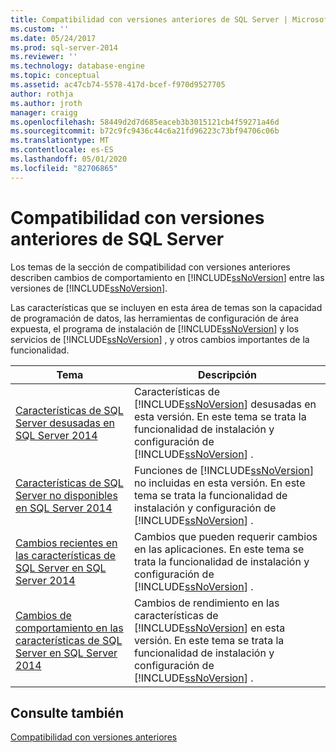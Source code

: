 ```yaml
---
title: Compatibilidad con versiones anteriores de SQL Server | Microsoft Docs
ms.custom: ''
ms.date: 05/24/2017
ms.prod: sql-server-2014
ms.reviewer: ''
ms.technology: database-engine
ms.topic: conceptual
ms.assetid: ac47cb74-5578-417d-bcef-f970d9527705
author: rothja
ms.author: jroth
manager: craigg
ms.openlocfilehash: 58449d2d7d685eaceb3b3015121cb4f59271a46d
ms.sourcegitcommit: b72c9fc9436c44c6a21fd96223c73bf94706c06b
ms.translationtype: MT
ms.contentlocale: es-ES
ms.lasthandoff: 05/01/2020
ms.locfileid: "82706865"
---
```

# <a name="sql-server-backward-compatibility"></a>Compatibilidad con versiones anteriores de SQL Server
  Los temas de la sección de compatibilidad con versiones anteriores describen cambios de comportamiento en [!INCLUDE[ssNoVersion](../includes/ssnoversion-md.md)] entre las versiones de [!INCLUDE[ssNoVersion](../includes/ssnoversion-md.md)].  
  
 Las características que se incluyen en esta área de temas son la capacidad de programación de datos, las herramientas de configuración de área expuesta, el programa de instalación de [!INCLUDE[ssNoVersion](../includes/ssnoversion-md.md)] y los servicios de [!INCLUDE[ssNoVersion](../includes/ssnoversion-md.md)] , y otros cambios importantes de la funcionalidad.  
  
|Tema|Descripción|  
|-----------|-----------------|  
|[Características de SQL Server desusadas en SQL Server 2014](../../2014/getting-started/deprecated-sql-server-features-in-sql-server-2014.md)|Características de [!INCLUDE[ssNoVersion](../includes/ssnoversion-md.md)] desusadas en esta versión. En este tema se trata la funcionalidad de instalación y configuración de [!INCLUDE[ssNoVersion](../includes/ssnoversion-md.md)] .|  
|[Características de SQL Server no disponibles en SQL Server 2014](../../2014/getting-started/discontinued-sql-server-features-in-sql-server-2014.md)|Funciones de [!INCLUDE[ssNoVersion](../includes/ssnoversion-md.md)] no incluidas en esta versión. En este tema se trata la funcionalidad de instalación y configuración de [!INCLUDE[ssNoVersion](../includes/ssnoversion-md.md)] .|  
|[Cambios recientes en las características de SQL Server en SQL Server 2014](../../2014/getting-started/breaking-changes-to-sql-server-features-in-sql-server-2014.md)|Cambios que pueden requerir cambios en las aplicaciones. En este tema se trata la funcionalidad de instalación y configuración de [!INCLUDE[ssNoVersion](../includes/ssnoversion-md.md)] .|  
|[Cambios de comportamiento en las características de SQL Server en SQL Server 2014](../../2014/getting-started/behavior-changes-to-sql-server-features-in-sql-server-2014.md)|Cambios de rendimiento en las características de [!INCLUDE[ssNoVersion](../includes/ssnoversion-md.md)] en esta versión. En este tema se trata la funcionalidad de instalación y configuración de [!INCLUDE[ssNoVersion](../includes/ssnoversion-md.md)] .|  
  
## <a name="see-also"></a>Consulte también  
 [Compatibilidad con versiones anteriores](../../2014/getting-started/backward-compatibility.md)  
  
  
